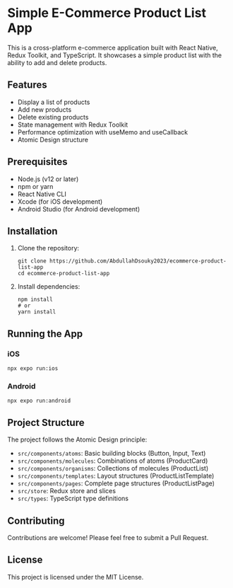 
# Simple E-Commerce Product List App

This is a cross-platform e-commerce application built with React Native, Redux Toolkit, and TypeScript. It showcases a simple product list with the ability to add and delete products.

## Features

- Display a list of products
- Add new products
- Delete existing products
- State management with Redux Toolkit
- Performance optimization with useMemo and useCallback
- Atomic Design structure

## Prerequisites

- Node.js (v12 or later)
- npm or yarn
- React Native CLI
- Xcode (for iOS development)
- Android Studio (for Android development)

## Installation

1. Clone the repository:
   ```
   git clone https://github.com/AbdullahDsouky2023/ecommerce-product-list-app
   cd ecommerce-product-list-app
   ```

2. Install dependencies:
   ```
   npm install
   # or
   yarn install
   ```



## Running the App

### iOS

```
npx expo run:ios
```

### Android

```
npx expo run:android
```

## Project Structure

The project follows the Atomic Design principle:

- `src/components/atoms`: Basic building blocks (Button, Input, Text)
- `src/components/molecules`: Combinations of atoms (ProductCard)
- `src/components/organisms`: Collections of molecules (ProductList)
- `src/components/templates`: Layout structures (ProductListTemplate)
- `src/components/pages`: Complete page structures (ProductListPage)
- `src/store`: Redux store and slices
- `src/types`: TypeScript type definitions

## Contributing

Contributions are welcome! Please feel free to submit a Pull Request.

## License

This project is licensed under the MIT License.